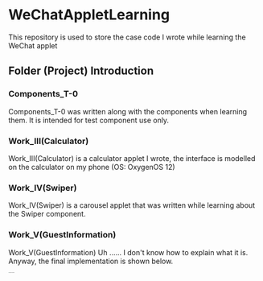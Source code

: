 # WeChatAppletLearning
This repository is used to store the case code I wrote while learning the WeChat applet
## Folder (Project) Introduction
### Components_T-0
Components_T-0 was written along with the components when learning them. It is intended for test component use only.
### Work_III(Calculator)
Work_III(Calculator) is a calculator applet I wrote, the interface is modelled on the calculator on my phone (OS: OxygenOS 12)
### Work_IV(Swiper)
Work_IV(Swiper) is a carousel applet that was written while learning about the Swiper component.
### Work_V(GuestInformation)

Work_V(GuestInformation) Uh ...... I don't know how to explain what it is. Anyway, the final implementation is shown below.

<img src="https://cdn.jsdelivr.net/gh/Zero-PointEnergy/imagesForWeChatMiniProgram@master/20220318/init&afterSubmit.4yjcox3gpvg0.webp" alt="init&afterSubmit" style="zoom: 10%;" />
